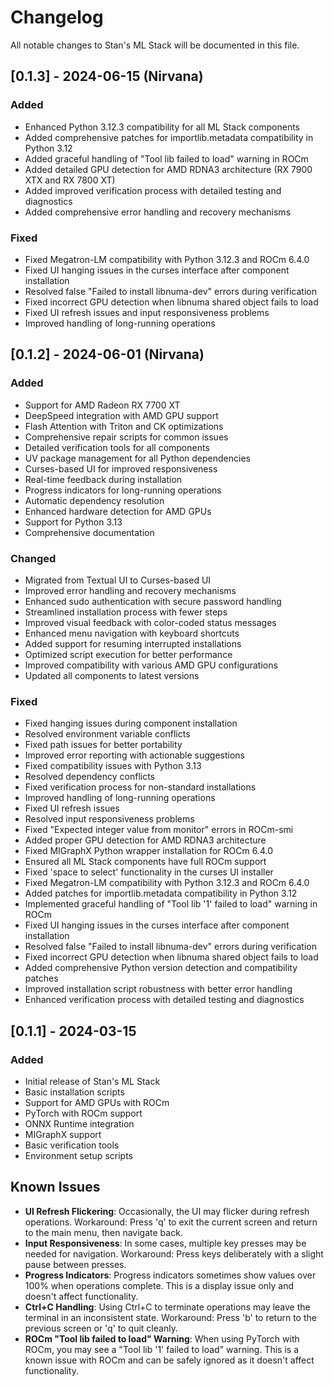# Changelog

All notable changes to Stan's ML Stack will be documented in this file.

## [0.1.3] - 2024-06-15 (Nirvana)

### Added
- Enhanced Python 3.12.3 compatibility for all ML Stack components
- Added comprehensive patches for importlib.metadata compatibility in Python 3.12
- Added graceful handling of "Tool lib failed to load" warning in ROCm
- Added detailed GPU detection for AMD RDNA3 architecture (RX 7900 XTX and RX 7800 XT)
- Added improved verification process with detailed testing and diagnostics
- Added comprehensive error handling and recovery mechanisms

### Fixed
- Fixed Megatron-LM compatibility with Python 3.12.3 and ROCm 6.4.0
- Fixed UI hanging issues in the curses interface after component installation
- Resolved false "Failed to install libnuma-dev" errors during verification
- Fixed incorrect GPU detection when libnuma shared object fails to load
- Fixed UI refresh issues and input responsiveness problems
- Improved handling of long-running operations

## [0.1.2] - 2024-06-01 (Nirvana)

### Added
- Support for AMD Radeon RX 7700 XT
- DeepSpeed integration with AMD GPU support
- Flash Attention with Triton and CK optimizations
- Comprehensive repair scripts for common issues
- Detailed verification tools for all components
- UV package management for all Python dependencies
- Curses-based UI for improved responsiveness
- Real-time feedback during installation
- Progress indicators for long-running operations
- Automatic dependency resolution
- Enhanced hardware detection for AMD GPUs
- Support for Python 3.13
- Comprehensive documentation

### Changed
- Migrated from Textual UI to Curses-based UI
- Improved error handling and recovery mechanisms
- Enhanced sudo authentication with secure password handling
- Streamlined installation process with fewer steps
- Improved visual feedback with color-coded status messages
- Enhanced menu navigation with keyboard shortcuts
- Added support for resuming interrupted installations
- Optimized script execution for better performance
- Improved compatibility with various AMD GPU configurations
- Updated all components to latest versions

### Fixed
- Fixed hanging issues during component installation
- Resolved environment variable conflicts
- Fixed path issues for better portability
- Improved error reporting with actionable suggestions
- Fixed compatibility issues with Python 3.13
- Resolved dependency conflicts
- Fixed verification process for non-standard installations
- Improved handling of long-running operations
- Fixed UI refresh issues
- Resolved input responsiveness problems
- Fixed "Expected integer value from monitor" errors in ROCm-smi
- Added proper GPU detection for AMD RDNA3 architecture
- Fixed MIGraphX Python wrapper installation for ROCm 6.4.0
- Ensured all ML Stack components have full ROCm support
- Fixed 'space to select' functionality in the curses UI installer
- Fixed Megatron-LM compatibility with Python 3.12.3 and ROCm 6.4.0
- Added patches for importlib.metadata compatibility in Python 3.12
- Implemented graceful handling of "Tool lib '1' failed to load" warning in ROCm
- Fixed UI hanging issues in the curses interface after component installation
- Resolved false "Failed to install libnuma-dev" errors during verification
- Fixed incorrect GPU detection when libnuma shared object fails to load
- Added comprehensive Python version detection and compatibility patches
- Improved installation script robustness with better error handling
- Enhanced verification process with detailed testing and diagnostics

## [0.1.1] - 2024-03-15

### Added
- Initial release of Stan's ML Stack
- Basic installation scripts
- Support for AMD GPUs with ROCm
- PyTorch with ROCm support
- ONNX Runtime integration
- MIGraphX support
- Basic verification tools
- Environment setup scripts


## Known Issues

- **UI Refresh Flickering**: Occasionally, the UI may flicker during refresh operations. Workaround: Press 'q' to exit the current screen and return to the main menu, then navigate back.
- **Input Responsiveness**: In some cases, multiple key presses may be needed for navigation. Workaround: Press keys deliberately with a slight pause between presses.
- **Progress Indicators**: Progress indicators sometimes show values over 100% when operations complete. This is a display issue only and doesn't affect functionality.
- **Ctrl+C Handling**: Using Ctrl+C to terminate operations may leave the terminal in an inconsistent state. Workaround: Press 'b' to return to the previous screen or 'q' to quit cleanly.
- **ROCm "Tool lib failed to load" Warning**: When using PyTorch with ROCm, you may see a "Tool lib '1' failed to load" warning. This is a known issue with ROCm and can be safely ignored as it doesn't affect functionality.
